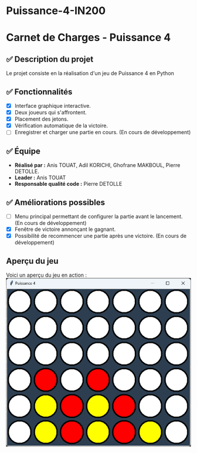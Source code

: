# Puissance-4-IN200

# Carnet de Charges - Puissance 4
## ✅ Description du projet
Le projet consiste en la réalisation d'un jeu de Puissance 4 en Python

## ✅ Fonctionnalités
- [x] Interface graphique interactive.
- [x] Deux joueurs qui s'affrontent.
- [x] Placement des jetons.
- [x] Vérification automatique de la victoire.
- [ ] Enregistrer et charger une partie en cours. (En cours de développement)

## ✅ Équipe
- **Réalisé par :** Anis TOUAT, Adil KORICHI, Ghofrane MAKBOUL, Pierre DETOLLE.
- **Leader :** Anis TOUAT
- **Responsable qualité code :** Pierre DETOLLE


## ✅ Améliorations possibles
- [ ] Menu principal permettant de configurer la partie avant le lancement. (En cours de développement)
- [x] Fenêtre de victoire annonçant le gagnant.
- [x] Possibilité de recommencer une partie après une victoire. (En cours de développement)

## Aperçu du jeu
Voici un aperçu du jeu en action :
![Puissance 4 Screenshot](ressources/screenshot.png)



